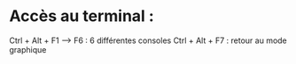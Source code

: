# Accès au terminal :
Ctrl + Alt + F1 --> F6   : 6 différentes consoles
Ctrl + Alt + F7 : retour au mode graphique

